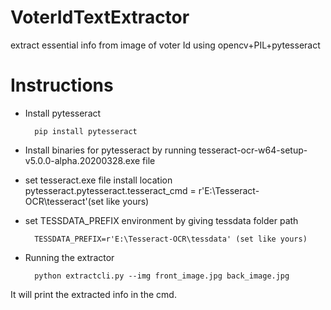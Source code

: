 # VoterIdTextExtractor

extract essential info from image of voter Id using opencv+PIL+pytesseract

# Instructions

- Install pytesseract

        pip install pytesseract

- Install binaries for pytesseract by running tesseract-ocr-w64-setup-v5.0.0-alpha.20200328.exe file

- set tesseract.exe file install location
  pytesseract.pytesseract.tesseract_cmd = r'E:\Tesseract-OCR\tesseract'(set like yours)

* set TESSDATA_PREFIX environment by giving tessdata folder path

        TESSDATA_PREFIX=r'E:\Tesseract-OCR\tessdata' (set like yours)

* Running the extractor

        python extractcli.py --img front_image.jpg back_image.jpg

It will print the extracted info in the cmd.
